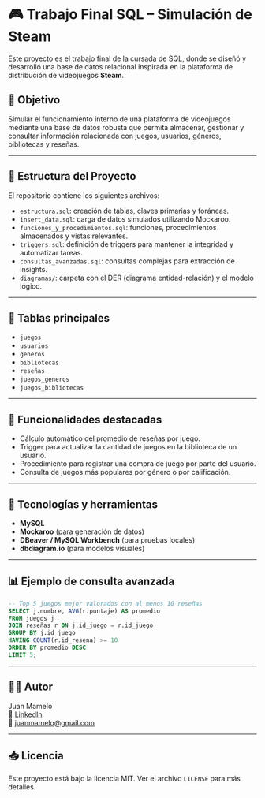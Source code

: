 
# 🎮 Trabajo Final SQL – Simulación de Steam

Este proyecto es el trabajo final de la cursada de SQL, donde se diseñó y desarrolló una base de datos relacional inspirada en la plataforma de distribución de videojuegos **Steam**.

## 📌 Objetivo

Simular el funcionamiento interno de una plataforma de videojuegos mediante una base de datos robusta que permita almacenar, gestionar y consultar información relacionada con juegos, usuarios, géneros, bibliotecas y reseñas.

---

## 🧱 Estructura del Proyecto

El repositorio contiene los siguientes archivos:

- `estructura.sql`: creación de tablas, claves primarias y foráneas.
- `insert_data.sql`: carga de datos simulados utilizando Mockaroo.
- `funciones_y_procedimientos.sql`: funciones, procedimientos almacenados y vistas relevantes.
- `triggers.sql`: definición de triggers para mantener la integridad y automatizar tareas.
- `consultas_avanzadas.sql`: consultas complejas para extracción de insights.
- `diagramas/`: carpeta con el DER (diagrama entidad-relación) y el modelo lógico.

---

## 🧮 Tablas principales

- `juegos`
- `usuarios`
- `generos`
- `bibliotecas`
- `reseñas`
- `juegos_generos`
- `juegos_bibliotecas`

---

## 🧠 Funcionalidades destacadas

- Cálculo automático del promedio de reseñas por juego.
- Trigger para actualizar la cantidad de juegos en la biblioteca de un usuario.
- Procedimiento para registrar una compra de juego por parte del usuario.
- Consulta de juegos más populares por género o por calificación.

---

## 🧪 Tecnologías y herramientas

- **MySQL**
- **Mockaroo** (para generación de datos)
- **DBeaver / MySQL Workbench** (para pruebas locales)
- **dbdiagram.io** (para modelos visuales)

---

## 📊 Ejemplo de consulta avanzada

```sql
-- Top 5 juegos mejor valorados con al menos 10 reseñas
SELECT j.nombre, AVG(r.puntaje) AS promedio
FROM juegos j
JOIN reseñas r ON j.id_juego = r.id_juego
GROUP BY j.id_juego
HAVING COUNT(r.id_resena) >= 10
ORDER BY promedio DESC
LIMIT 5;
```

---

## 🧑‍💻 Autor

Juan Mamelo  
🔗 [LinkedIn](https://www.linkedin.com/in/juanmamelo)  
📧 juanmamelo@gmail.com

---

## 📥 Licencia

Este proyecto está bajo la licencia MIT. Ver el archivo `LICENSE` para más detalles.
